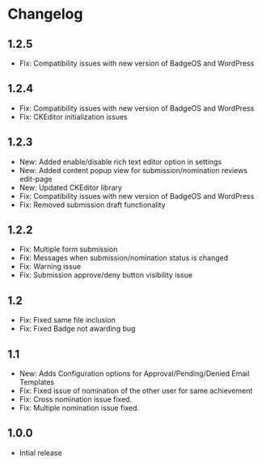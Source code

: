 # Changelog

## 1.2.5
- Fix: Compatibility issues with new version of BadgeOS and WordPress

## 1.2.4
- Fix: Compatibility issues with new version of BadgeOS and WordPress
- Fix: CKEditor initialization issues  

## 1.2.3
- New: Added enable/disable rich text editor option in settings
- New: Added content popup view for submission/nomination reviews edit-page
- New: Updated CKEditor library
- Fix: Compatibility issues with new version of BadgeOS and WordPress
- Fix: Removed submission draft functionality  

## 1.2.2
- Fix: Multiple form submission
- Fix: Messages when submission/nomination status is changed
- Fix: Warning issue
- Fix: Submission approve/deny button visibility issue

## 1.2
- Fix: Fixed same file inclusion 
- Fix: Fixed Badge not awarding bug

## 1.1
- New: Adds​ Configuration options for Approval/Pending/Denied Email Templates
- Fix: Fixed issue of nomination of the other user for same achievement
- Fix: Cross nomination issue fixed.
- Fix: Multiple nomination issue fixed.

## 1.0.0
- Intial release

